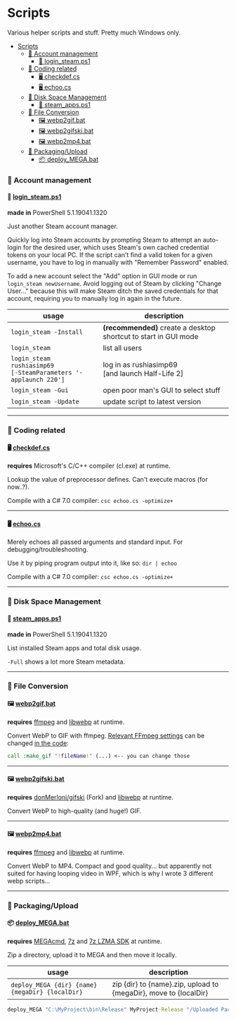 # Scripts
Various helper scripts and stuff. Pretty much Windows only.

- [Scripts](#scripts)
    - [📂 Account management](#-account-management)
      - [🔑 login_steam.ps1](#-login_steamps1)
    - [📂 Coding related](#-coding-related)
      - [🖥️ checkdef.cs](#️-checkdefcs)
      - [🖥️ echoo.cs](#️-echoocs)
    - [📂 Disk Space Management](#-disk-space-management)
      - [💾 steam_apps.ps1](#-steam_appsps1)
    - [📂 File Conversion](#-file-conversion)
      - [🖼️ webp2gif.bat](#️-webp2gifbat)
      - [🖼️ webp2gifski.bat](#️-webp2gifskibat)
      - [🖼️ webp2mp4.bat](#️-webp2mp4bat)
    - [📂 Packaging/Upload](#-packagingupload)
      - [📦 deploy_MEGA.bat](#-deploy_megabat)

### 📂 Account management

#### 🔑 [login_steam.ps1](login_steam.ps1)
**made in** PowerShell 5.1.19041.1320

Just another Steam account manager.

Quickly log into Steam accounts by prompting Steam to attempt an auto-login for the desired user, which uses Steam's own cached credential tokens on your local PC.
If the script can't find a valid token for a given username, you have to log in manually with "Remember Password" enabled.

To add a new account select the "Add" option in GUI mode or run `login_steam newUsername`.
Avoid logging out of Steam by clicking "Change User..." because this will make Steam ditch the saved credentials for that account, requiring you to manually log in again in the future.

| usage                                                                 | description                                                      |
| --------------------------------------------------------------------- | ---------------------------------------------------------------- |
| `login_steam -Install`                                                | **(recommended)** create a desktop shortcut to start in GUI mode |
| `login_steam`                                                         | list all users                                                   |
| `login_steam rushiasimp69` <br> `[-SteamParameters '-applaunch 220']` | log in as rushiasimp69 <br> [and launch Half-Life 2]             |
| `login_steam -Gui`                                                    | open poor man's GUI to select stuff                              |
| `login_steam -Update`                                                 | update script to latest version                                  |

---

### 📂 Coding related

#### 🖥️ [checkdef.cs](checkdef.cs)
**requires** Microsoft's C/C++ compiler (cl.exe) at runtime.

Lookup the value of preprocessor defines. Can't execute macros (for now..?).

Compile with a C# 7.0 compiler: `csc echoo.cs -optimize+`

---

#### 🖥️ [echoo.cs](echoo.cs)

Merely echoes all passed arguments and standard input. For debugging/troubleshooting.

Use it by piping program output into it, like so: `dir | echoo`

Compile with a C# 7.0 compiler: `csc echoo.cs -optimize+`

---

### 📂 Disk Space Management

#### 💾 [steam_apps.ps1](steam_apps.ps1)
**made in** PowerShell 5.1.19041.1320

List installed Steam apps and total disk usage.

`-Full` shows a lot more Steam metadata.

---

### 📂 File Conversion

#### 🖼️ [webp2gif.bat](webp2gif.bat)
**requires** [ffmpeg](https://www.ffmpeg.org/) and [libwebp](https://developers.google.com/speed/webp/download) at runtime.

Convert WebP to GIF with ffmpeg.
[Relevant FFmpeg settings](http://ffmpeg.org/ffmpeg-filters.html#palettegen-1) can be changed [in the code](https://github.com/lakatosm/Scripts/blob/00379cfaa01be333a91acfb84b6a09320824b4ff/webp2gif.bat#L37):
```bat
call :make_gif "!fileName!" (...) <-- you can change those
```

---

#### 🖼️ [webp2gifski.bat](webp2gifski.bat)
**requires** [donMerloni/gifski](https://github.com/donMerloni/gifski) (Fork) and [libwebp](https://developers.google.com/speed/webp/download) at runtime.

Convert WebP to high-quality (and huge!) GIF.

---

#### 🖼️ [webp2mp4.bat](webp2mp4.bat)
**requires** [ffmpeg](https://www.ffmpeg.org/) and [libwebp](https://developers.google.com/speed/webp/download) at runtime.

Convert WebP to MP4. Compact and good quality... but apparently not suited for having looping video in WPF, which is why I wrote 3 different webp scripts...

---

### 📂 Packaging/Upload

#### 📦 [deploy_MEGA.bat](deploy_MEGA.bat)
**requires** [MEGAcmd](https://mega.nz/cmd), [7z](https://7-zip.org/) and [7z LZMA SDK](https://7-zip.org/sdk.html) at runtime.

Zip a directory, upload it to MEGA and then move it locally.

| usage                                           | description                                                      |
| ----------------------------------------------- | ---------------------------------------------------------------- |
| `deploy_MEGA {dir} {name} {megaDir} {localDir}` | zip {dir} to {name}.zip, upload to {megaDir}, move to {localDir} |
```bat
deploy_MEGA "C:\MyProject\bin\Release" MyProject-Release "/Uploaded Packages" "D:\Local Packages"
```
